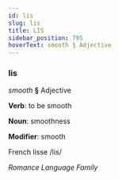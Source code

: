 ```yaml
---
id: lis
slug: lis
title: LİS
sidebar_position: 795
hoverText: smooth § Adjective
---
```


### lis

*smooth* **§** Adjective

**Verb**: to be smooth

**Noun**: smoothness

**Modifier**: smooth

French lisse /lis/

*Romance Language Family*